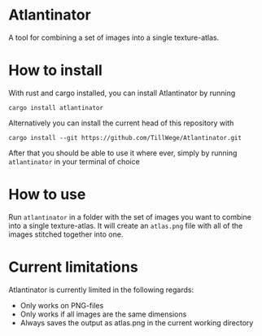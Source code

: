 # Atlantinator
A tool for combining a set of images into a single texture-atlas.

# How to install
With rust and cargo installed, you can install Atlantinator by running

``cargo install atlantinator``

Alternatively you can install the current head of this repository with

``cargo install --git https://github.com/TillWege/Atlantinator.git``

After that you should be able to use it where ever, simply by running ``atlantinator`` in your terminal of choice

# How to use
Run ``atlantinator`` in a folder with the set of images you want to combine into a single texture-atlas. It will create an ``atlas.png`` file with all of the images stitched together into one.

# Current limitations
Atlantinator is currently limited in the following regards:
- Only works on PNG-files
- Only works if all images are the same dimensions
- Always saves the output as atlas.png in the current working directory